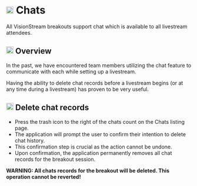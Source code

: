 # <img src="https://raw.githubusercontent.com/FortAwesome/Font-Awesome/6.x/svgs/solid/screwdriver-wrench.svg" width="20" height="20"> Chats

All VisionStream breakouts support chat which is available to all livestream attendees.

## <img src="https://raw.githubusercontent.com/FortAwesome/Font-Awesome/6.x/svgs/solid/magnifying-glass-chart.svg" width="20" height="20"> Overview

In the past, we have encountered team members utilizing the chat feature to communicate with each while setting up a livestream.

Having the ability to delete chat records before a livestream begins (or at any time during a livestream) has proven to be very useful.

## <img src="https://raw.githubusercontent.com/FortAwesome/Font-Awesome/6.x/svgs/solid/trash.svg" width="20" height="20"> Delete chat records

* Press the trash icon to the right of the chats count on the Chats listing page.
* The application will prompt the user to confirm their intention to delete chat history.
* This confirmation step is crucial as the action cannot be undone.
* Upon confirmation, the application permanently removes all chat records for the breakout session.

**WARNING: All chats records for the breakout will be deleted. This operation cannot be reverted!**
